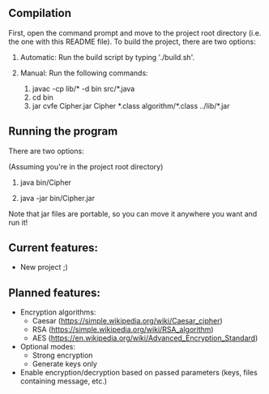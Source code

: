 ## Compilation

First, open the command prompt and move to the project root directory (i.e. the one with this README file).
To build the project, there are two options:

1) Automatic: Run the build script by typing './build.sh'.

2) Manual: Run the following commands:
    1) javac -cp lib/* -d bin src/\*.java
    2) cd bin
    3) jar cvfe Cipher.jar Cipher \*.class algorithm/\*.class ../lib/\*.jar

## Running the program

There are two options:

(Assuming you're in the project root directory)

1) java bin/Cipher

2) java -jar bin/Cipher.jar

Note that jar files are portable, so you can move it anywhere you want and run it!

## Current features:
- New project ;)

## Planned features:
- Encryption algorithms:
  - Caesar (https://simple.wikipedia.org/wiki/Caesar_cipher)
  - RSA (https://simple.wikipedia.org/wiki/RSA_algorithm)
  - AES (https://en.wikipedia.org/wiki/Advanced_Encryption_Standard)
- Optional modes:
  - Strong encryption
  - Generate keys only
- Enable encryption/decryption based on passed parameters (keys, files containing message, etc.)

